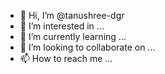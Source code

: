 - 👋 Hi, I’m @tanushree-dgr
- 👀 I’m interested in ...
- 🌱 I’m currently learning ...
- 💞️ I’m looking to collaborate on ...
- 📫 How to reach me ...

<!---
tanushree-dgr/tanushree-dgr is a ✨ special ✨ repository because its `README.md` (this file) appears on your GitHub profile.
You can click the Preview link to take a look at your changes.
--->
